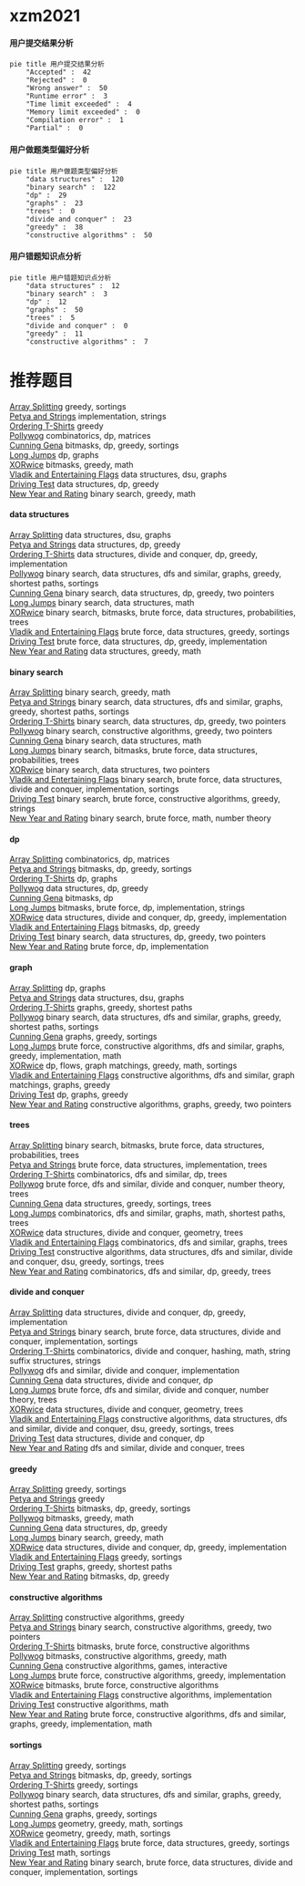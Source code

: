 # xzm2021
<!-- tabs:start -->
#### **用户提交结果分析**

```mermaid
pie title 用户提交结果分析
    "Accepted" :  42
    "Rejected" :  0
    "Wrong answer" :  50
    "Runtime error" :  3
    "Time limit exceeded" :  4
    "Memory limit exceeded" :  0
    "Compilation error" :  1
    "Partial" :  0
```
#### **用户做题类型偏好分析**

```mermaid
pie title 用户做题类型偏好分析
    "data structures" :  120
    "binary search" :  122
    "dp" :  29
    "graphs" :  23
    "trees" :  0
    "divide and conquer" :  23
    "greedy" :  38
    "constructive algorithms" :  50
```
#### **用户错题知识点分析**

```mermaid
pie title 用户错题知识点分析
    "data structures" :  12
    "binary search" :  3
    "dp" :  12
    "graphs" :  50
    "trees" :  5
    "divide and conquer" :  0
    "greedy" :  11
    "constructive algorithms" :  7
```
<!-- tabs:end -->
# 推荐题目
[Array Splitting](http://codeforces.com/problemset/problem/1197/C)		greedy,
                        sortings		  
[Petya and Strings](http://codeforces.com/problemset/problem/112/A)		implementation,
                        strings		  
[Ordering T-Shirts](http://codeforces.com/problemset/problem/859/F)		greedy		  
[Pollywog](http://codeforces.com/problemset/problem/917/C)		combinatorics,
                        dp,
                        matrices		  
[Cunning Gena](http://codeforces.com/problemset/problem/417/D)		bitmasks,
                        dp,
                        greedy,
                        sortings		  
[Long Jumps](https://codeforces.com/contest/480/problem/B)		dp,
                        graphs		  
[XORwice](http://codeforces.com/problemset/problem/1421/A)		bitmasks,
                        greedy,
                        math		  
[Vladik and Entertaining Flags](http://codeforces.com/problemset/problem/811/E)		data structures,
                        dsu,
                        graphs		  
[Driving Test](http://codeforces.com/problemset/problem/845/D)		data structures,
                        dp,
                        greedy		  
[New Year and Rating](http://codeforces.com/problemset/problem/750/C)		binary search,
                        greedy,
                        math		  
<!-- tabs:start -->
#### **data structures**
[Array Splitting](http://codeforces.com/problemset/problem/811/E)		data structures,
                        dsu,
                        graphs		  
[Petya and Strings](http://codeforces.com/problemset/problem/845/D)		data structures,
                        dp,
                        greedy		  
[Ordering T-Shirts](http://codeforces.com/problemset/problem/1420/C2)		data structures,
                        divide and conquer,
                        dp,
                        greedy,
                        implementation		  
[Pollywog](http://codeforces.com/problemset/problem/1307/D)		binary search,
                        data structures,
                        dfs and similar,
                        graphs,
                        greedy,
                        shortest paths,
                        sortings		  
[Cunning Gena](http://codeforces.com/problemset/problem/1492/C)		binary search,
                        data structures,
                        dp,
                        greedy,
                        two pointers		  
[Long Jumps](http://codeforces.com/problemset/problem/1490/G)		binary search,
                        data structures,
                        math		  
[XORwice](http://codeforces.com/problemset/problem/1479/D)		binary search,
                        bitmasks,
                        brute force,
                        data structures,
                        probabilities,
                        trees		  
[Vladik and Entertaining Flags](http://codeforces.com/problemset/problem/1497/A)		brute force,
                        data structures,
                        greedy,
                        sortings		  
[Driving Test](http://codeforces.com/problemset/problem/1491/C)		brute force,
                        data structures,
                        dp,
                        greedy,
                        implementation		  
[New Year and Rating](http://codeforces.com/problemset/problem/1492/B)		data structures,
                        greedy,
                        math		  
#### **binary search**
[Array Splitting](http://codeforces.com/problemset/problem/750/C)		binary search,
                        greedy,
                        math		  
[Petya and Strings](http://codeforces.com/problemset/problem/1307/D)		binary search,
                        data structures,
                        dfs and similar,
                        graphs,
                        greedy,
                        shortest paths,
                        sortings		  
[Ordering T-Shirts](http://codeforces.com/problemset/problem/1492/C)		binary search,
                        data structures,
                        dp,
                        greedy,
                        two pointers		  
[Pollywog](http://codeforces.com/problemset/problem/1463/D)		binary search,
                        constructive algorithms,
                        greedy,
                        two pointers		  
[Cunning Gena](http://codeforces.com/problemset/problem/1490/G)		binary search,
                        data structures,
                        math		  
[Long Jumps](http://codeforces.com/problemset/problem/1479/D)		binary search,
                        bitmasks,
                        brute force,
                        data structures,
                        probabilities,
                        trees		  
[XORwice](http://codeforces.com/problemset/problem/1436/E)		binary search,
                        data structures,
                        two pointers		  
[Vladik and Entertaining Flags](http://codeforces.com/problemset/problem/1461/D)		binary search,
                        brute force,
                        data structures,
                        divide and conquer,
                        implementation,
                        sortings		  
[Driving Test](http://codeforces.com/problemset/problem/1493/C)		binary search,
                        brute force,
                        constructive algorithms,
                        greedy,
                        strings		  
[New Year and Rating](http://codeforces.com/problemset/problem/1487/D)		binary search,
                        brute force,
                        math,
                        number theory		  
#### **dp**
[Array Splitting](http://codeforces.com/problemset/problem/917/C)		combinatorics,
                        dp,
                        matrices		  
[Petya and Strings](http://codeforces.com/problemset/problem/417/D)		bitmasks,
                        dp,
                        greedy,
                        sortings		  
[Ordering T-Shirts](https://codeforces.com/contest/480/problem/B)		dp,
                        graphs		  
[Pollywog](http://codeforces.com/problemset/problem/845/D)		data structures,
                        dp,
                        greedy		  
[Cunning Gena](http://codeforces.com/problemset/problem/1117/F)		bitmasks,
                        dp		  
[Long Jumps](http://codeforces.com/problemset/problem/868/D)		bitmasks,
                        brute force,
                        dp,
                        implementation,
                        strings		  
[XORwice](http://codeforces.com/problemset/problem/1420/C2)		data structures,
                        divide and conquer,
                        dp,
                        greedy,
                        implementation		  
[Vladik and Entertaining Flags](http://codeforces.com/problemset/problem/938/F)		bitmasks,
                        dp,
                        greedy		  
[Driving Test](http://codeforces.com/problemset/problem/1492/C)		binary search,
                        data structures,
                        dp,
                        greedy,
                        two pointers		  
[New Year and Rating](https://codeforces.com/contest/1457/problem/C)		brute force,
                        dp,
                        implementation		  
#### **graph**
[Array Splitting](https://codeforces.com/contest/480/problem/B)		dp,
                        graphs		  
[Petya and Strings](http://codeforces.com/problemset/problem/811/E)		data structures,
                        dsu,
                        graphs		  
[Ordering T-Shirts](http://codeforces.com/problemset/problem/1076/D)		graphs,
                        greedy,
                        shortest paths		  
[Pollywog](http://codeforces.com/problemset/problem/1307/D)		binary search,
                        data structures,
                        dfs and similar,
                        graphs,
                        greedy,
                        shortest paths,
                        sortings		  
[Cunning Gena](http://codeforces.com/problemset/problem/437/C)		graphs,
                        greedy,
                        sortings		  
[Long Jumps](http://codeforces.com/problemset/problem/1487/C)		brute force,
                        constructive algorithms,
                        dfs and similar,
                        graphs,
                        greedy,
                        implementation,
                        math		  
[XORwice](http://codeforces.com/problemset/problem/1437/C)		dp,
                        flows,
                        graph matchings,
                        greedy,
                        math,
                        sortings		  
[Vladik and Entertaining Flags](http://codeforces.com/problemset/problem/1470/D)		constructive algorithms,
                        dfs and similar,
                        graph matchings,
                        graphs,
                        greedy		  
[Driving Test](http://codeforces.com/problemset/problem/1476/C)		dp,
                        graphs,
                        greedy		  
[New Year and Rating](http://codeforces.com/problemset/problem/1304/D)		constructive algorithms,
                        graphs,
                        greedy,
                        two pointers		  
#### **trees**
[Array Splitting](http://codeforces.com/problemset/problem/1479/D)		binary search,
                        bitmasks,
                        brute force,
                        data structures,
                        probabilities,
                        trees		  
[Petya and Strings](http://codeforces.com/problemset/problem/1511/C)		brute force,
                        data structures,
                        implementation,
                        trees		  
[Ordering T-Shirts](http://codeforces.com/problemset/problem/1499/F)		combinatorics,
                        dfs and similar,
                        dp,
                        trees		  
[Pollywog](http://codeforces.com/problemset/problem/1491/E)		brute force,
                        dfs and similar,
                        divide and conquer,
                        number theory,
                        trees		  
[Cunning Gena](http://codeforces.com/problemset/problem/1466/D)		data structures,
                        greedy,
                        sortings,
                        trees		  
[Long Jumps](http://codeforces.com/problemset/problem/1495/D)		combinatorics,
                        dfs and similar,
                        graphs,
                        math,
                        shortest paths,
                        trees		  
[XORwice](http://codeforces.com/problemset/problem/1303/G)		data structures,
                        divide and conquer,
                        geometry,
                        trees		  
[Vladik and Entertaining Flags](http://codeforces.com/problemset/problem/1454/E)		combinatorics,
                        dfs and similar,
                        graphs,
                        trees		  
[Driving Test](http://codeforces.com/problemset/problem/1494/D)		constructive algorithms,
                        data structures,
                        dfs and similar,
                        divide and conquer,
                        dsu,
                        greedy,
                        sortings,
                        trees		  
[New Year and Rating](http://codeforces.com/problemset/problem/1292/C)		combinatorics,
                        dfs and similar,
                        dp,
                        greedy,
                        trees		  
#### **divide and conquer**
[Array Splitting](http://codeforces.com/problemset/problem/1420/C2)		data structures,
                        divide and conquer,
                        dp,
                        greedy,
                        implementation		  
[Petya and Strings](http://codeforces.com/problemset/problem/1461/D)		binary search,
                        brute force,
                        data structures,
                        divide and conquer,
                        implementation,
                        sortings		  
[Ordering T-Shirts](http://codeforces.com/problemset/problem/1466/G)		combinatorics,
                        divide and conquer,
                        hashing,
                        math,
                        string suffix structures,
                        strings		  
[Pollywog](http://codeforces.com/problemset/problem/1490/D)		dfs and similar,
                        divide and conquer,
                        implementation		  
[Cunning Gena](https://codeforces.com/contest/1483/problem/C)		data structures,
                        divide and conquer,
                        dp		  
[Long Jumps](http://codeforces.com/problemset/problem/1491/E)		brute force,
                        dfs and similar,
                        divide and conquer,
                        number theory,
                        trees		  
[XORwice](http://codeforces.com/problemset/problem/1303/G)		data structures,
                        divide and conquer,
                        geometry,
                        trees		  
[Vladik and Entertaining Flags](http://codeforces.com/problemset/problem/1494/D)		constructive algorithms,
                        data structures,
                        dfs and similar,
                        divide and conquer,
                        dsu,
                        greedy,
                        sortings,
                        trees		  
[Driving Test](http://codeforces.com/problemset/problem/1482/E)		data structures,
                        divide and conquer,
                        dp		  
[New Year and Rating](http://codeforces.com/problemset/problem/566/C)		dfs and similar,
                        divide and conquer,
                        trees		  
#### **greedy**
[Array Splitting](http://codeforces.com/problemset/problem/1197/C)		greedy,
                        sortings		  
[Petya and Strings](http://codeforces.com/problemset/problem/859/F)		greedy		  
[Ordering T-Shirts](http://codeforces.com/problemset/problem/417/D)		bitmasks,
                        dp,
                        greedy,
                        sortings		  
[Pollywog](http://codeforces.com/problemset/problem/1421/A)		bitmasks,
                        greedy,
                        math		  
[Cunning Gena](http://codeforces.com/problemset/problem/845/D)		data structures,
                        dp,
                        greedy		  
[Long Jumps](http://codeforces.com/problemset/problem/750/C)		binary search,
                        greedy,
                        math		  
[XORwice](http://codeforces.com/problemset/problem/1420/C2)		data structures,
                        divide and conquer,
                        dp,
                        greedy,
                        implementation		  
[Vladik and Entertaining Flags](http://codeforces.com/problemset/problem/732/E)		greedy,
                        sortings		  
[Driving Test](http://codeforces.com/problemset/problem/1076/D)		graphs,
                        greedy,
                        shortest paths		  
[New Year and Rating](http://codeforces.com/problemset/problem/938/F)		bitmasks,
                        dp,
                        greedy		  
#### **constructive algorithms**
[Array Splitting](http://codeforces.com/problemset/problem/1493/A)		constructive algorithms,
                        greedy		  
[Petya and Strings](http://codeforces.com/problemset/problem/1463/D)		binary search,
                        constructive algorithms,
                        greedy,
                        two pointers		  
[Ordering T-Shirts](https://codeforces.com/contest/1456/problem/B)		bitmasks,
                        brute force,
                        constructive algorithms		  
[Pollywog](http://codeforces.com/problemset/problem/1492/D)		bitmasks,
                        constructive algorithms,
                        greedy,
                        math		  
[Cunning Gena](https://codeforces.com/contest/1504/problem/D)		constructive algorithms,
                        games,
                        interactive		  
[Long Jumps](https://codeforces.com/contest/1483/problem/A)		brute force,
                        constructive algorithms,
                        greedy,
                        implementation		  
[XORwice](https://codeforces.com/contest/1457/problem/D)		bitmasks,
                        brute force,
                        constructive algorithms		  
[Vladik and Entertaining Flags](http://codeforces.com/problemset/problem/1513/A)		constructive algorithms,
                        implementation		  
[Driving Test](http://codeforces.com/problemset/problem/1473/C)		constructive algorithms,
                        math		  
[New Year and Rating](http://codeforces.com/problemset/problem/1487/C)		brute force,
                        constructive algorithms,
                        dfs and similar,
                        graphs,
                        greedy,
                        implementation,
                        math		  
#### **sortings**
[Array Splitting](http://codeforces.com/problemset/problem/1197/C)		greedy,
                        sortings		  
[Petya and Strings](http://codeforces.com/problemset/problem/417/D)		bitmasks,
                        dp,
                        greedy,
                        sortings		  
[Ordering T-Shirts](http://codeforces.com/problemset/problem/732/E)		greedy,
                        sortings		  
[Pollywog](http://codeforces.com/problemset/problem/1307/D)		binary search,
                        data structures,
                        dfs and similar,
                        graphs,
                        greedy,
                        shortest paths,
                        sortings		  
[Cunning Gena](http://codeforces.com/problemset/problem/437/C)		graphs,
                        greedy,
                        sortings		  
[Long Jumps](https://codeforces.com/contest/1496/problem/C)		geometry,
                        greedy,
                        math,
                        sortings		  
[XORwice](http://codeforces.com/problemset/problem/1495/A)		geometry,
                        greedy,
                        math,
                        sortings		  
[Vladik and Entertaining Flags](http://codeforces.com/problemset/problem/1497/A)		brute force,
                        data structures,
                        greedy,
                        sortings		  
[Driving Test](http://codeforces.com/problemset/problem/1427/A)		math,
                        sortings		  
[New Year and Rating](http://codeforces.com/problemset/problem/1461/D)		binary search,
                        brute force,
                        data structures,
                        divide and conquer,
                        implementation,
                        sortings		  
<!-- tabs:end -->

